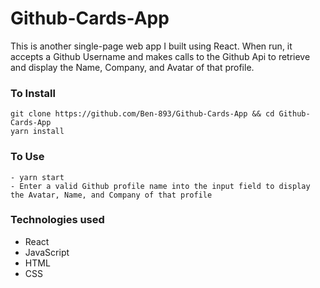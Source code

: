 # Github-Cards-App
This is another single-page web app I built using React. When run, it accepts a Github Username and makes calls to the Github Api to retrieve and display the Name, Company, and Avatar of that profile.

### To Install
```
git clone https://github.com/Ben-893/Github-Cards-App && cd Github-Cards-App
yarn install
```

### To Use
```
- yarn start
- Enter a valid Github profile name into the input field to display the Avatar, Name, and Company of that profile
```

### Technologies used
- React
- JavaScript 
- HTML
- CSS
